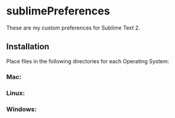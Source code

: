 sublimePreferences
==================

These are my custom preferences for Sublime Text 2.

## Installation

Place files in the following directories for each Operating System:



### Mac:

### Linux:

### Windows: